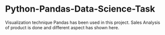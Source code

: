 # Python-Pandas-Data-Science-Task
Visualization technique Pandas has been used in this project.
Sales Analysis of product is done and different aspect has shown here.
